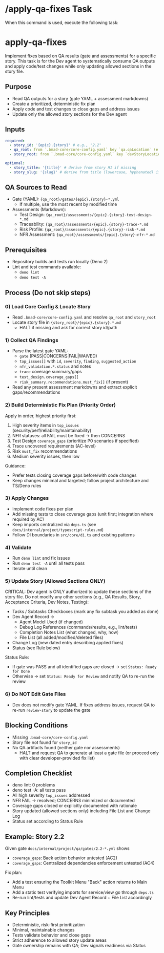 # /apply-qa-fixes Task

When this command is used, execute the following task:

<!-- Powered by BMAD™ Core -->

# apply-qa-fixes

Implement fixes based on QA results (gate and assessments) for a specific story. This task is for the Dev agent to systematically consume QA outputs and apply code/test changes while only updating allowed sections in the story file.

## Purpose

- Read QA outputs for a story (gate YAML + assessment markdowns)
- Create a prioritized, deterministic fix plan
- Apply code and test changes to close gaps and address issues
- Update only the allowed story sections for the Dev agent

## Inputs

```yaml
required:
  - story_id: '{epic}.{story}' # e.g., "2.2"
  - qa_root: from `.bmad-core/core-config.yaml` key `qa.qaLocation` (e.g., `docs/internal/project/qa`)
  - story_root: from `.bmad-core/core-config.yaml` key `devStoryLocation` (e.g., `docs/internal/project/stories`)

optional:
  - story_title: '{title}' # derive from story H1 if missing
  - story_slug: '{slug}' # derive from title (lowercase, hyphenated) if missing
```

## QA Sources to Read

- Gate (YAML): `{qa_root}/gates/{epic}.{story}-*.yml`
  - If multiple, use the most recent by modified time
- Assessments (Markdown):
  - Test Design: `{qa_root}/assessments/{epic}.{story}-test-design-*.md`
  - Traceability: `{qa_root}/assessments/{epic}.{story}-trace-*.md`
  - Risk Profile: `{qa_root}/assessments/{epic}.{story}-risk-*.md`
  - NFR Assessment: `{qa_root}/assessments/{epic}.{story}-nfr-*.md`

## Prerequisites

- Repository builds and tests run locally (Deno 2)
- Lint and test commands available:
  - `deno lint`
  - `deno test -A`

## Process (Do not skip steps)

### 0) Load Core Config & Locate Story

- Read `.bmad-core/core-config.yaml` and resolve `qa_root` and `story_root`
- Locate story file in `{story_root}/{epic}.{story}.*.md`
  - HALT if missing and ask for correct story id/path

### 1) Collect QA Findings

- Parse the latest gate YAML:
  - `gate` (PASS|CONCERNS|FAIL|WAIVED)
  - `top_issues[]` with `id`, `severity`, `finding`, `suggested_action`
  - `nfr_validation.*.status` and notes
  - `trace` coverage summary/gaps
  - `test_design.coverage_gaps[]`
  - `risk_summary.recommendations.must_fix[]` (if present)
- Read any present assessment markdowns and extract explicit gaps/recommendations

### 2) Build Deterministic Fix Plan (Priority Order)

Apply in order, highest priority first:

1. High severity items in `top_issues` (security/perf/reliability/maintainability)
2. NFR statuses: all FAIL must be fixed → then CONCERNS
3. Test Design `coverage_gaps` (prioritize P0 scenarios if specified)
4. Trace uncovered requirements (AC-level)
5. Risk `must_fix` recommendations
6. Medium severity issues, then low

Guidance:

- Prefer tests closing coverage gaps before/with code changes
- Keep changes minimal and targeted; follow project architecture and TS/Deno rules

### 3) Apply Changes

- Implement code fixes per plan
- Add missing tests to close coverage gaps (unit first; integration where required by AC)
- Keep imports centralized via `deps.ts` (see `docs/internal/project/typescript-rules.md`)
- Follow DI boundaries in `src/core/di.ts` and existing patterns

### 4) Validate

- Run `deno lint` and fix issues
- Run `deno test -A` until all tests pass
- Iterate until clean

### 5) Update Story (Allowed Sections ONLY)

CRITICAL: Dev agent is ONLY authorized to update these sections of the story file. Do not modify any other sections (e.g., QA Results, Story, Acceptance Criteria, Dev Notes, Testing):

- Tasks / Subtasks Checkboxes (mark any fix subtask you added as done)
- Dev Agent Record →
  - Agent Model Used (if changed)
  - Debug Log References (commands/results, e.g., lint/tests)
  - Completion Notes List (what changed, why, how)
  - File List (all added/modified/deleted files)
- Change Log (new dated entry describing applied fixes)
- Status (see Rule below)

Status Rule:

- If gate was PASS and all identified gaps are closed → set `Status: Ready for Done`
- Otherwise → set `Status: Ready for Review` and notify QA to re-run the review

### 6) Do NOT Edit Gate Files

- Dev does not modify gate YAML. If fixes address issues, request QA to re-run `review-story` to update the gate

## Blocking Conditions

- Missing `.bmad-core/core-config.yaml`
- Story file not found for `story_id`
- No QA artifacts found (neither gate nor assessments)
  - HALT and request QA to generate at least a gate file (or proceed only with clear developer-provided fix list)

## Completion Checklist

- deno lint: 0 problems
- deno test -A: all tests pass
- All high severity `top_issues` addressed
- NFR FAIL → resolved; CONCERNS minimized or documented
- Coverage gaps closed or explicitly documented with rationale
- Story updated (allowed sections only) including File List and Change Log
- Status set according to Status Rule

## Example: Story 2.2

Given gate `docs/internal/project/qa/gates/2.2-*.yml` shows

- `coverage_gaps`: Back action behavior untested (AC2)
- `coverage_gaps`: Centralized dependencies enforcement untested (AC4)

Fix plan:

- Add a test ensuring the Toolkit Menu "Back" action returns to Main Menu
- Add a static test verifying imports for service/view go through `deps.ts`
- Re-run lint/tests and update Dev Agent Record + File List accordingly

## Key Principles

- Deterministic, risk-first prioritization
- Minimal, maintainable changes
- Tests validate behavior and close gaps
- Strict adherence to allowed story update areas
- Gate ownership remains with QA; Dev signals readiness via Status
